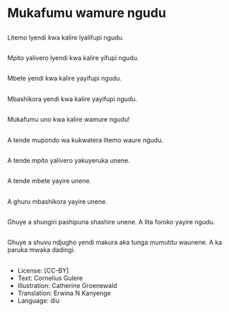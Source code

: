 # Mukafumu wamure ngudu

##
Litemo lyendi kwa kalire lyalifupi ngudu.

##
Mpito yalivero lyendi kwa kalire yifupi ngudu.

##
Mbete yendi kwa kalire yayifupi ngudu.

##
Mbashikora yendi kwa kalire yayifupi ngudu.

##
Mukafumu uno kwa kalire wamure ngudu!

##
A tende mupondo wa kukwatera litemo waure ngudu.

##
A tende mpito yalivero yakuyeruka unene.

##
A tende mbete yayire unene.

##
A ghuru mbashikora yayire unene.

##
Ghuye a shungiri pashipuna shashire unene. A lita foroko yayire ngudu.

##
Ghuye a shuvu ndjugho yendi makura aka tunga mumutitu waunene. A ka paruka mwaka dadingi.

##
* License: [CC-BY]
* Text: Cornelius Gulere
* Illustration: Catherine Groenewald
* Translation: Erwina N Kanyenge
* Language: diu
